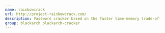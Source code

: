 ```yaml
---
name: rainbowcrack
url: http://project-rainbowcrack.com/
description: Password cracker based on the faster time-memory trade-off.
group: blackarch blackarch-cracker
---
```

